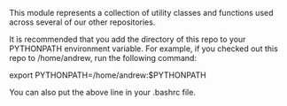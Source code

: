 This module represents a collection of utility classes and functions used across several of our other repositories.

It is recommended that you add the directory of this repo to your PYTHONPATH environment variable.  For example, if you checked out this repo to /home/andrew, run the following command:

export PYTHONPATH=/home/andrew:$PYTHONPATH

You can also put the above line in your .bashrc file.
